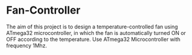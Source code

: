# Fan-Controller
The aim of this project is to design a temperature-controlled fan using ATmega32  microcontroller, in which the fan is automatically turned ON or OFF according to the  temperature. Use ATmega32 Microcontroller with frequency 1Mhz.
